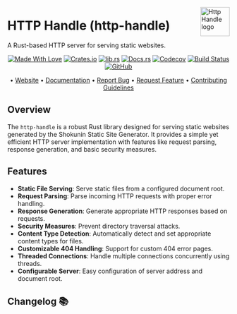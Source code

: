 <!-- markdownlint-disable MD033 MD041 -->
<img src="https://kura.pro/http-handle/images/logos/http-handle.svg"
alt="Http Handle logo" height="66" align="right" />
<!-- markdownlint-enable MD033 MD041 -->

# HTTP Handle (http-handle)

A Rust-based HTTP server for serving static websites.

<!-- markdownlint-disable MD033 MD041 -->
<center>
<!-- markdownlint-enable MD033 MD041 -->

[![Made With Love][made-with-rust]][08] [![Crates.io][crates-badge]][03] [![lib.rs][libs-badge]][01] [![Docs.rs][docs-badge]][04] [![Codecov][codecov-badge]][06] [![Build Status][build-badge]][07] [![GitHub][github-badge]][09]

• [Website][00] • [Documentation][04] • [Report Bug][02] • [Request Feature][02] • [Contributing Guidelines][05]

<!-- markdownlint-disable MD033 MD041 -->
</center>
<!-- markdownlint-enable MD033 MD041 -->

## Overview

The `http-handle` is a robust Rust library designed for serving static websites generated by the Shokunin Static Site Generator. It provides a simple yet efficient HTTP server implementation with features like request parsing, response generation, and basic security measures.

## Features

- **Static File Serving**: Serve static files from a configured document root.
- **Request Parsing**: Parse incoming HTTP requests with proper error handling.
- **Response Generation**: Generate appropriate HTTP responses based on requests.
- **Security Measures**: Prevent directory traversal attacks.
- **Content Type Detection**: Automatically detect and set appropriate content types for files.
- **Customizable 404 Handling**: Support for custom 404 error pages.
- **Threaded Connections**: Handle multiple connections concurrently using threads.
- **Configurable Server**: Easy configuration of server address and document root.

[00]: https://http-handle.co
[01]: https://lib.rs/crates/http-handle
[02]: https://github.com/username/http-handle/issues
[03]: https://crates.io/crates/http-handle
[04]: https://docs.rs/http-handle
[05]: https://github.com/username/http-handle/blob/main/CONTRIBUTING.md
[06]: https://codecov.io/gh/username/http-handle
[07]: https://github.com/username/http-handle/actions?query=branch%3Amain
[08]: https://www.rust-lang.org/
[09]: https://github.com/username/http-handle

[build-badge]: https://img.shields.io/github/actions/workflow/status/username/http-handle/release.yml?branch=main&style=for-the-badge&logo=github
[codecov-badge]: https://img.shields.io/codecov/c/github/username/http-handle?style=for-the-badge&token=your_token_here&logo=codecov
[crates-badge]: https://img.shields.io/crates/v/http-handle.svg?style=for-the-badge&color=fc8d62&logo=rust
[docs-badge]: https://img.shields.io/badge/docs.rs-http--handle-66c2a5?style=for-the-badge&labelColor=555555&logo=docs.rs
[github-badge]: https://img.shields.io/badge/github-username/http--handle-8da0cb?style=for-the-badge&labelColor=555555&logo=github
[libs-badge]: https://img.shields.io/badge/lib.rs-v0.0.1-orange.svg?style=for-the-badge
[made-with-rust]: https://img.shields.io/badge/rust-f04041?style=for-the-badge&labelColor=c0282d&logo=rust


## Changelog 📚
